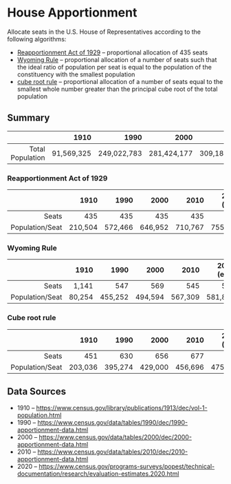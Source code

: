 # House Apportionment

Allocate seats in the U.S. House of Representatives according to the following algorithms:
* [Reapportionment Act of 1929](https://en.wikipedia.org/wiki/Reapportionment_Act_of_1929) – proportional allocation of 435 seats
* [Wyoming Rule](https://en.wikipedia.org/wiki/Wyoming_Rule) – proportional allocation of a number of seats such that the ideal ratio of population per seat is equal to the population of the constituency with the smallest population
* [cube root rule](https://en.wikipedia.org/wiki/Cube_root_rule) – proportional allocation of a number of seats equal to the smallest whole number greater than the principal cube root of the total population

## Summary

|                  |       1910 |        1990 |        2000 |        2010 | 2020 (est.) |
| ---------------: | ---------: | ----------: | ----------: | ----------: | ----------: |
| Total Population | 91,569,325 | 249,022,783 | 281,424,177 | 309,183,463 | 328,771,307 |


### Reapportionment Act of 1929

|                 |    1910 |    1990 |    2000 |    2010 | 2020 (est.) |
| --------------: | ------: | ------: | ------: | ------: | ----------: |
|           Seats |     435 |     435 |     435 |     435 |         435 |
| Population/Seat | 210,504 | 572,466 | 646,952 | 710,767 |     755,796 |

### Wyoming Rule

|                 |   1910 |    1990 |    2000 |    2010 | 2020 (est.) |
| --------------: | -----: | ------: | ------: | ------: | ----------: |
|           Seats |  1,141 |     547 |     569 |     545 |         565 |
| Population/Seat | 80,254 | 455,252 | 494,594 | 567,309 |     581,896 |

### Cube root rule

|                 |    1910 |    1990 |    2000 |    2010 | 2020 (est.) |
| --------------: | ------: | ------: | ------: | ------: | ----------: |
|           Seats |     451 |     630 |     656 |     677 |         691 |
| Population/Seat | 203,036 | 395,274 | 429,000 | 456,696 |     475,791 |

## Data Sources

* 1910 – https://www.census.gov/library/publications/1913/dec/vol-1-population.html
* 1990 – https://www.census.gov/data/tables/1990/dec/1990-apportionment-data.html
* 2000 – https://www.census.gov/data/tables/2000/dec/2000-apportionment-data.html
* 2010 – https://www.census.gov/data/tables/2010/dec/2010-apportionment-data.html
* 2020 – https://www.census.gov/programs-surveys/popest/technical-documentation/research/evaluation-estimates.2020.html
